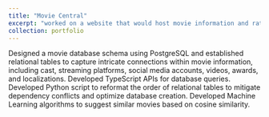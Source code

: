 ```yaml
---
title: "Movie Central"
excerpt: "worked on a website that would host movie information and ratings <br/><img src="/images/movie.png">"
collection: portfolio
---
```


Designed a movie database schema using PostgreSQL and established relational tables to capture intricate connections within movie information, including cast, streaming platforms, social media accounts, videos, awards, and localizations. Developed TypeScript APIs for database queries. Developed Python script to reformat the order of relational tables to mitigate dependency conflicts and optimize database creation. Developed Machine Learning algorithms to suggest similar movies based on cosine similarity.